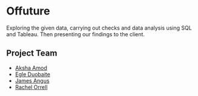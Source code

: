 # Offuture
 Exploring the given data, carrying out checks and data analysis using SQL and Tableau. Then presenting our findings to the client.
## Project Team
* [Aksha Amod](https://github.com/akshaamod)
* [Egle Duobaite]()
* [James Angus]()
* [Rachel Orrell]()
